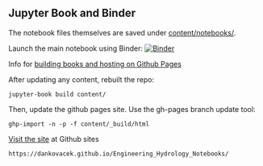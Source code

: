 ## Jupyter Book and Binder

The notebook files themselves are saved under [content/notebooks/](https://github.com/dankovacek/Engineering_Hydrology_Notebooks).

Launch the main notebook using Binder:
[![Binder](https://mybinder.org/badge_logo.svg)](https://mybinder.org/v2/gh/dankovacek/run_of_river_intro.git/main)


Info for [building books and hosting on Github Pages](https://jupyterbook.org/publish/gh-pages.html)

After updating any content, rebuilt the repo:

`jupyter-book build content/`

Then, update the github pages site. Use the gh-pages branch update tool:

`ghp-import -n -p -f content/_build/html`

[Visit the site](https://dankovacek.github.io/Engineering_Hydrology_Notebooks/) at Github sites

`https://dankovacek.github.io/Engineering_Hydrology_Notebooks/`

